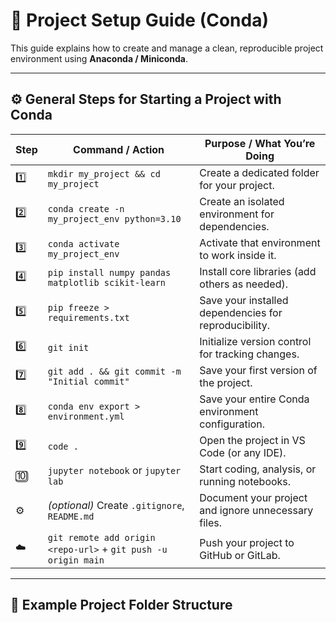# 🧭 Project Setup Guide (Conda)

This guide explains how to create and manage a clean, reproducible project environment using **Anaconda / Miniconda**.

---

## ⚙️ General Steps for Starting a Project with Conda

| **Step** | **Command / Action** | **Purpose / What You’re Doing** |
|-----------|----------------------|----------------------------------|
| 1️⃣ | `mkdir my_project && cd my_project` | Create a dedicated folder for your project. |
| 2️⃣ | `conda create -n my_project_env python=3.10` | Create an isolated environment for dependencies. |
| 3️⃣ | `conda activate my_project_env` | Activate that environment to work inside it. |
| 4️⃣ | `pip install numpy pandas matplotlib scikit-learn` | Install core libraries (add others as needed). |
| 5️⃣ | `pip freeze > requirements.txt` | Save your installed dependencies for reproducibility. |
| 6️⃣ | `git init` | Initialize version control for tracking changes. |
| 7️⃣ | `git add . && git commit -m "Initial commit"` | Save your first version of the project. |
| 8️⃣ | `conda env export > environment.yml` | Save your entire Conda environment configuration. |
| 9️⃣ | `code .` | Open the project in VS Code (or any IDE). |
| 🔟 | `jupyter notebook` or `jupyter lab` | Start coding, analysis, or running notebooks. |
| ⚙️ | *(optional)* Create `.gitignore`, `README.md` | Document your project and ignore unnecessary files. |
| ☁️ | `git remote add origin <repo-url>` + `git push -u origin main` | Push your project to GitHub or GitLab. |

---

## 🧱 Example Project Folder Structure

